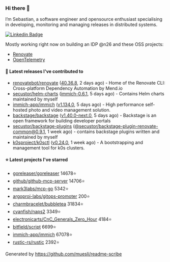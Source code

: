 ### Hi there 👋

I’m Sebastian, a software engineer and opensource enthusiast specialising in developing, monitoring and managing releases in distributed systems.    

[![Linkedin Badge](https://img.shields.io/badge/-LinkedIn-blue?style=flat&logo=Linkedin&logoColor=white&link=https://www.linkedin.com/in/sebastian-poxhofer/)](https://www.linkedin.com/in/sebastian-poxhofer/)

Mostly working right now on building an IDP @n26 and these OSS projects:
- [Renovate](https://github.com/renovatebot/renovate)
- [OpenTelemetry](https://github.com/open-telemetry)



#### 🚀 Latest releases I've contributed to

- [renovatebot/renovate](https://github.com/renovatebot/renovate) ([40.36.8](https://github.com/renovatebot/renovate/releases/tag/40.36.8), 2 days ago) - Home of the Renovate CLI: Cross-platform Dependency Automation by Mend.io
- [secustor/helm-charts](https://github.com/secustor/helm-charts) ([immich-0.6.1](https://github.com/secustor/helm-charts/releases/tag/immich-0.6.1), 5 days ago) - Contains Helm charts maintained by myself
- [immich-app/immich](https://github.com/immich-app/immich) ([v1.134.0](https://github.com/immich-app/immich/releases/tag/v1.134.0), 5 days ago) - High performance self-hosted photo and video management solution.
- [backstage/backstage](https://github.com/backstage/backstage) ([v1.40.0-next.0](https://github.com/backstage/backstage/releases/tag/v1.40.0-next.0), 5 days ago) - Backstage is an open framework for building developer portals
- [secustor/backstage-plugins](https://github.com/secustor/backstage-plugins) ([@secustor/backstage-plugin-renovate-common@0.9.1](https://github.com/secustor/backstage-plugins/releases/tag/%40secustor/backstage-plugin-renovate-common%400.9.1), 1 week ago) - contains backstage plugins written and maintained by myself
- [k0sproject/k0sctl](https://github.com/k0sproject/k0sctl) ([v0.24.0](https://github.com/k0sproject/k0sctl/releases/tag/v0.24.0), 1 week ago) - A bootstrapping and management tool for k0s clusters.

#### ⭐ Latest projects I've starred

- [goreleaser/goreleaser](https://github.com/goreleaser/goreleaser) 14678⭐
- [github/github-mcp-server](https://github.com/github/github-mcp-server) 14706⭐
- [mark3labs/mcp-go](https://github.com/mark3labs/mcp-go) 5342⭐
- [argoproj-labs/gitops-promoter](https://github.com/argoproj-labs/gitops-promoter) 200⭐
- [charmbracelet/bubbletea](https://github.com/charmbracelet/bubbletea) 31834⭐
- [cyanfish/naps2](https://github.com/cyanfish/naps2) 3349⭐
- [electronicarts/CnC_Generals_Zero_Hour](https://github.com/electronicarts/CnC_Generals_Zero_Hour) 4184⭐
- [bitfield/script](https://github.com/bitfield/script) 6699⭐
- [immich-app/immich](https://github.com/immich-app/immich) 67078⭐
- [rustic-rs/rustic](https://github.com/rustic-rs/rustic) 2392⭐



Generated by https://github.com/muesli/readme-scribe
